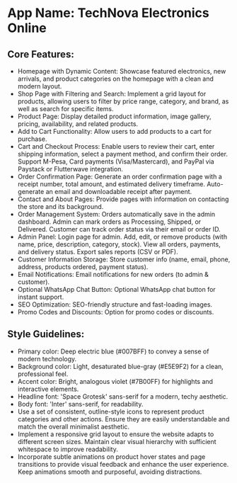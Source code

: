 # **App Name**: TechNova Electronics Online

## Core Features:

- Homepage with Dynamic Content: Showcase featured electronics, new arrivals, and product categories on the homepage with a clean and modern layout.
- Shop Page with Filtering and Search: Implement a grid layout for products, allowing users to filter by price range, category, and brand, as well as search for specific items.
- Product Page: Display detailed product information, image gallery, pricing, availability, and related products.
- Add to Cart Functionality: Allow users to add products to a cart for purchase.
- Cart and Checkout Process: Enable users to review their cart, enter shipping information, select a payment method, and confirm their order. Support M-Pesa, Card payments (Visa/Mastercard), and PayPal via Paystack or Flutterwave integration.
- Order Confirmation Page: Generate an order confirmation page with a receipt number, total amount, and estimated delivery timeframe. Auto-generate an email and downloadable receipt after payment.
- Contact and About Pages: Provide pages with information on contacting the store and its background.
- Order Management System: Orders automatically save in the admin dashboard. Admin can mark orders as Processing, Shipped, or Delivered. Customer can track order status via their email or order ID.
- Admin Panel: Login page for admin. Add, edit, or remove products (with name, price, description, category, stock). View all orders, payments, and delivery status. Export sales reports (CSV or PDF).
- Customer Information Storage: Store customer info (name, email, phone, address, products ordered, payment status).
- Email Notifications: Email notifications for new orders (to admin & customer).
- Optional WhatsApp Chat Button: Optional WhatsApp chat button for instant support.
- SEO Optimization: SEO-friendly structure and fast-loading images.
- Promo Codes and Discounts: Option for promo codes or discounts.

## Style Guidelines:

- Primary color: Deep electric blue (#007BFF) to convey a sense of modern technology.
- Background color: Light, desaturated blue-gray (#E5E9F2) for a clean, professional feel.
- Accent color: Bright, analogous violet (#7B00FF) for highlights and interactive elements.
- Headline font: 'Space Grotesk' sans-serif for a modern, techy aesthetic.
- Body font: 'Inter' sans-serif, for readability.
- Use a set of consistent, outline-style icons to represent product categories and other actions. Ensure they are easily understandable and match the overall minimalist aesthetic.
- Implement a responsive grid layout to ensure the website adapts to different screen sizes. Maintain clear visual hierarchy with sufficient whitespace to improve readability.
- Incorporate subtle animations on product hover states and page transitions to provide visual feedback and enhance the user experience. Keep animations smooth and purposeful, avoiding distractions.